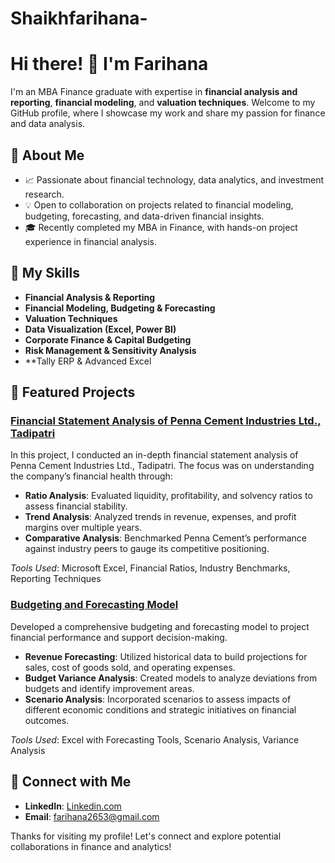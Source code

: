 # Shaikhfarihana-
# Hi there! 👋 I'm Farihana

I'm an MBA Finance graduate with expertise in **financial analysis and reporting**, **financial modeling**, and **valuation techniques**. Welcome to my GitHub profile, where I showcase my work and share my passion for finance and data analysis. 

## 🔹 About Me
- 📈 Passionate about financial technology, data analytics, and investment research.
- 💡 Open to collaboration on projects related to financial modeling, budgeting, forecasting, and data-driven financial insights.
- 🎓 Recently completed my MBA in Finance, with hands-on project experience in financial analysis.

## 🔹 My Skills
- **Financial Analysis & Reporting**
- **Financial Modeling, Budgeting & Forecasting**
- **Valuation Techniques**
- **Data Visualization (Excel, Power BI)**
- **Corporate Finance & Capital Budgeting**
- **Risk Management & Sensitivity Analysis**
- **Tally ERP & Advanced Excel

## 🔹 Featured Projects

### [Financial Statement Analysis of Penna Cement Industries Ltd., Tadipatri](https://github.com/username/project-name-1)
In this project, I conducted an in-depth financial statement analysis of Penna Cement Industries Ltd., Tadipatri. The focus was on understanding the company’s financial health through:
- **Ratio Analysis**: Evaluated liquidity, profitability, and solvency ratios to assess financial stability.
- **Trend Analysis**: Analyzed trends in revenue, expenses, and profit margins over multiple years.
- **Comparative Analysis**: Benchmarked Penna Cement’s performance against industry peers to gauge its competitive positioning.
  
*Tools Used*: Microsoft Excel, Financial Ratios, Industry Benchmarks, Reporting Techniques

### [Budgeting and Forecasting Model](https://github.com/username/project-name-2)
Developed a comprehensive budgeting and forecasting model to project financial performance and support decision-making.
- **Revenue Forecasting**: Utilized historical data to build projections for sales, cost of goods sold, and operating expenses.
- **Budget Variance Analysis**: Created models to analyze deviations from budgets and identify improvement areas.
- **Scenario Analysis**: Incorporated scenarios to assess impacts of different economic conditions and strategic initiatives on financial outcomes.

*Tools Used*: Excel with Forecasting Tools, Scenario Analysis, Variance Analysis

## 🔹 Connect with Me
- **LinkedIn**: [Linkedin.com](https://www.linkedin.com/in/shaik-farihana-960168245)
- **Email**: [farihana2653@gmail.com](farihana2653@gmail.com)

Thanks for visiting my profile! Let's connect and explore potential collaborations in finance and analytics!


